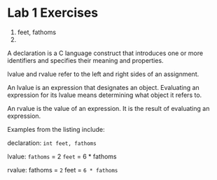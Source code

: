 # Lab 1 Exercises
1. feet, fathoms
2. 
A declaration is a C language construct that introduces one or more identifiers and specifies their meaning and properties. 

lvalue and rvalue refer to the left and right sides of an assignment. 

An lvalue is an expression that designates an object. Evaluating an expression for its lvalue means determining what object it refers to. 

An rvalue is the value of an expression. It is the result of evaluating an expression. 

Examples from the listing include: 

declaration: `int feet, fathoms`

lvalue: `fathoms` = 2
        `feet` = 6 * fathoms
        
rvalue: fathoms = `2`
        feet = `6 * fathoms`

